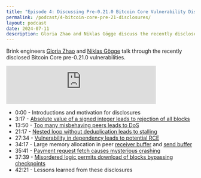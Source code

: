 ```yaml
---
title: "Episode 4: Discussing Pre-0.21.0 Bitcoin Core Vulnerability Disclosures"
permalink: /podcast/4-bitcoin-core-pre-21-disclosures/
layout: podcast
date: 2024-07-11
description: Gloria Zhao and Niklas Gögge discuss the recently disclosed Bitcoin Core pre-0.21.0 vulnerabilities.
---
```


Brink engineers [Gloria Zhao][] and [Niklas Gögge][] talk through the recently
disclosed Bitcoin Core pre-0.21.0 vulnerabilities.

<iframe src="https://podcasters.spotify.com/pod/show/bitcoinbrink/embed/episodes/Discussing-Pre-0-21-0-Bitcoin-Core-Vulnerability-Disclosures-e2ltlkr/a-abe67gk" height="102px" width="400px" frameborder="0" scrolling="no"></iframe>

* 0:00 - Introductions and motivation for disclosures
* 3:17 - [Absolute value of a signed integer leads to rejection of all blocks][disclosure netsplit]
* 13:50 - [Too many misbehaving peers leads to DoS][disclosure banlist]
* 21:17 - [Nested loop without deduplication leads to stalling][disclosure orphanage]
* 27:34 - [Vulnerability in dependency leads to potential RCE][disclosure miniupnpc]
* 34:17 - Large memory allocation in peer [receiver buffer][disclosure receive buffer] and [send buffer][disclosure
  send buffer]
* 35:41 - [Payment request fetch causes mysterious crashing][disclosure bip72]
* 37:39 - [Misordered logic permits download of blocks bypassing checkpoints][disclosure low diff headers]
* 42:21 - Lessons learned from these disclosures

[Gloria Zhao]: https://x.com/glozow
[Niklas Gögge]: https://x.com/dergoegge
[disclosure netsplit]: https://bitcoincore.org/en/2024/07/03/disclose-timestamp-overflow/
[disclosure banlist]: https://bitcoincore.org/en/2024/07/03/disclose-unbounded-banlist/
[disclosure orphanage]: https://bitcoincore.org/en/2024/07/03/disclose-orphan-dos/
[disclosure miniupnpc]: https://bitcoincore.org/en/2024/07/03/disclose_upnp_rce/
[disclosure receive buffer]: https://bitcoincore.org/en/2024/07/03/disclose_receive_buffer_oom/
[disclosure send buffer]: https://bitcoincore.org/en/2024/07/03/disclose-inv-buffer-blowup/
[disclosure bip72]: https://bitcoincore.org/en/2024/07/03/disclose-bip70-crash/
[disclosure low diff headers]: https://bitcoincore.org/en/2024/07/03/disclose-header-spam/
